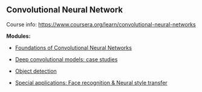 ## Convolutional Neural Network

Course info: https://www.coursera.org/learn/convolutional-neural-networks

**Modules:**

* [Foundations of Convolutional Neural Networks](https://github.com/JanelChumley/coursera_deep_learning_ai/tree/master/convolutional_neural_networks/week1)

* [Deep convolutional models: case studies](https://github.com/JanelChumley/coursera_deep_learning_ai/tree/master/convolutional_neural_networks/week2)

* [Object detection](https://github.com/JanelChumley/coursera_deep_learning_ai/tree/master/convolutional_neural_networks/week3)

* [Special applications: Face recognition & Neural style transfer](https://github.com/JanelChumley/coursera_deep_learning_ai/tree/master/convolutional_neural_networks/week4)
